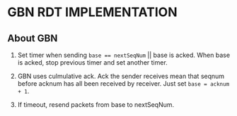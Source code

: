 ﻿# GBN RDT IMPLEMENTATION
## About GBN
1. Set timer when sending `base == nextSeqNum` || base is acked. When base is acked, stop previous timer and set another timer.

2. GBN uses culmulative ack. Ack the sender receives mean that seqnum before acknum has all been received by receiver. Just set `base = acknum + 1`.

3. If timeout, resend packets from base to nextSeqNum. 